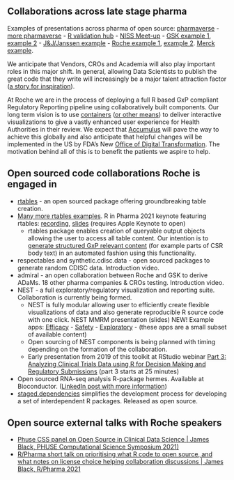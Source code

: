 ## Collaborations across late stage pharma

Examples of presentations across pharma of open source: [pharmaverse](https://pharmaverse.org/) - [more pharmaverse](https://www.linkedin.com/feed/update/urn:li:activity:6900402808219414528/) - [R validation hub](https://www.pharmar.org/) - [NISS Meet-up](https://www.niss.org/news/niss-merck-meet-discusses-open-source-software-pharma-april-21-2021) - [GSK example 1](https://github.com/rinpharma/2020_presentations/tree/master/talks_folder/2020-Rimler-Clinical_Reporting_GSK.pptx), [example 2](https://www.youtube.com/watch?v=J3Tgn-bDHmE) - [J&J/Janssen example](https://www.youtube.com/watch?v=C2Suw5Trh0A) - [Roche example 1](https://www.youtube.com/watch?v=A8ePOTOSGg0), [example 2](https://github.com/openpharma/rinpharma_workshop_2021). [Merck example](https://www.linkedin.com/posts/yilongzhang_welcome-r-for-clinical-study-reports-and-activity-6854822261954883585-yL_B). 

We anticipate that Vendors, CROs and Academia will also play important roles in this major shift. In general, allowing Data Scientists to publish the great code that they write will increasingly be a major talent attraction factor ([a story for inspiration](https://www.gene.com/stories/the-paper)).

At Roche we are in the process of deploying a full R based GxP compliant Regulatory Reporting pipeline using collaboratively built components. Our long term vision is to use [containers](https://www.docker.com/resources/what-container) ([or other means](https://rconsortium.github.io/submissions-wg/pilot-overall.html)) to deliver interactive visualizations to give a vastly enhanced user experience for Health Authorities in their review. We expect that [Accumulus](https://www.accumulus.org/) will pave the way to achieve this globally and also anticipate that helpful changes will be implemented in the US by FDA’s New [Office of Digital Transformation](https://www.fda.gov/news-events/press-announcements/fda-advances-data-it-modernization-efforts-new-office-digital-transformation). The motivation behind all of this is to benefit the patients we aspire to help.

## Open sourced code collaborations Roche is engaged in

- [rtables](https://cran.r-project.org/web/packages/rtables/index.html) - an open sourced package offering groundbreaking table creation. 
- [Many more rtables examples](https://waddella.github.io/RStudioTableContest2020/A_Not_So_Short_Introduction_to_rtables.html). R in Pharma 2021 keynote featuring rtables: [recording](https://www.youtube.com/watch?v=LwP21KMV3MA&list=PLMtxz1fUYA5A_U0s5DQB9gwZDODNATsed&index=2), [slides](https://github.com/rich-iannone/presentations/commit/8642fd3f47ff433df8f14ae0f8a1441a76f9a3c8) (requires Apple Keynote to open)
    - rtables package enables creation of queryable output objects allowing the user to access all table content. Our intention is to [generate structured GxP relevant content](https://www.pharmexec.com/view/optimizing-pharma-content-for-faster-product-submissions) (for example parts of CSR body text) in an automated fashion using this functionality.
- respectables and synthetic.cdisc.data - open sourced packages to generate random CDISC data. Introduction video.
- admiral - an open collaboration between Roche and GSK to derive ADaMs. 18 other pharma companies & CROs testing. Introduction video.
- NEST - a full exploratory/regulatory visualization and reporting suite. Collaboration is currently being formed.
    - NEST is fully modular allowing user to efficiently create flexible visualizations of data and also generate reproducible R source code with one click. NEST MMRM presentation (slides) NEW! Example apps: [Efficacy](https://genentech.shinyapps.io/teal_efficacy/) - [Safety](https://genentech.shinyapps.io/teal_safety/) - [Exploratory](https://genentech.shinyapps.io/teal_exploratory/) - (these apps are a small subset of available content)
    - Open sourcing of NEST components is being planned with timing depending on the formation of the collaboration.
    - Early presentation from 2019 of this toolkit at RStudio webinar [Part 3: Analyzing Clinical Trials Data using R for Decision Making and Regulatory Submissions](https://www.rstudio.com/resources/webinars/the-role-of-r-in-drug-discovery-research-and-development/) (part 3 starts at 25 minutes)
- Open sourced RNA-seq analysis R-package hermes. Available at Bioconductor. ([LinkedIn post with more information](https://www.linkedin.com/pulse/nest-presentation-biodata-world-daniel-saban%25C3%25A9s-bov%25C3%25A9/?trackingId=Pe3tP4k3XzZ0GwPQmCGHhw%3D%3D))
- [staged.dependencies](https://openpharma.github.io/staged.dependencies/) simplifies the development process for developing a set of interdependent R packages. Released as open source.

## Open source external talks with Roche speakers

* [Phuse CSS panel on Open Source in Clinical Data Science | James Black, PHUSE Computational Science Symposium 2021)](https://www.youtube.com/watch?v=cBSzQ4270F8/)
* [R/Pharma short talk on prioritising what R code to open source, and what notes on license choice helping collaboration discussions | James Black, R/Pharma 2021](https://rinpharma.com/publication/rinpharma_226/)
